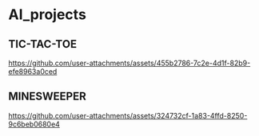 # AI_projects

## TIC-TAC-TOE


https://github.com/user-attachments/assets/455b2786-7c2e-4d1f-82b9-efe8963a0ced


## MINESWEEPER



https://github.com/user-attachments/assets/324732cf-1a83-4ffd-8250-9c6beb0680e4

